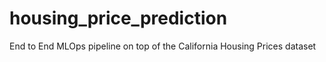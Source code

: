 # housing_price_prediction
End to End MLOps pipeline on top of the California Housing Prices dataset 
